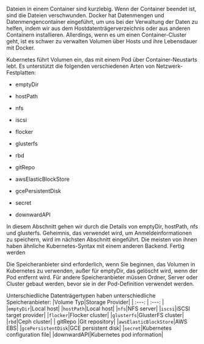 Dateien in einem Container sind kurzlebig. Wenn der Container beendet ist, sind die Dateien verschwunden. Docker hat Datenmengen und Datenmengencontainer eingeführt, um uns bei der Verwaltung der Daten zu helfen, indem wir aus dem Hostdatenträgerverzeichnis oder aus anderen Containern installieren. Allerdings, wenn es um einen Container-Cluster geht, ist es schwer zu verwalten Volumen über Hosts und ihre Lebensdauer mit Docker.

Kubernetes führt Volumen ein, das mit einem Pod über Container-Neustarts lebt. Es unterstützt die folgenden verschiedenen Arten von Netzwerk-Festplatten:

* emptyDir
* hostPath
* nfs
* iscsi
* flocker
* glusterfs
* rbd

* gitRepo

* awsElasticBlockStore

* gcePersistentDisk

* secret

* downwardAPI

In diesem Abschnitt gehen wir durch die Details von emptyDir, hostPath, nfs und glusterfs. Geheimnis, das verwendet wird, um Anmeldeinformationen zu speichern, wird im nächsten Abschnitt eingeführt. Die meisten von ihnen haben ähnliche Kubernetes-Syntax mit einem anderen Backend.
Fertig werden

Die Speicheranbieter sind erforderlich, wenn Sie beginnen, das Volumen in Kubernetes zu verwenden, außer für emptyDir, das gelöscht wird, wenn der Pod entfernt wird. Für andere Speicheranbieter müssen Ordner, Server oder Cluster gebaut werden, bevor sie in der Pod-Definition verwendet werden.

Unterschiedliche Datenträgertypen haben unterschiedliche Speicheranbieter:
|Volume Typ|Storage Provider|
| :---: | :---: |
|`emptyDir`|Local host|
|`hostPath`|Local host|
|`nfs`|NFS server|
|`iscsi`|iSCSI target provider|
|`flocker`|Flocker cluster|
|`glusterfs`|GlusterFS cluster|
|`rbd`|Ceph cluster|
| gitRepo |Git repository|
|`awsElasticBlockStore`|AWS EBS|
|`gcePersistentDisk`|GCE persistent disk|
|`secret`|Kubernetes configuration file|
|downwardAPI|Kubernetes pod information|
